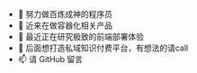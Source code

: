 - 👋 努力做百炼成神的程序员
- 👀 近来在做容器化相关产品
- 🌱 最近正在研究极致的前端部署体验
- 💞️ 后面想打造私域知识付费平台，有想法的请call
- 📫 请 GitHub 留言

<!---
huangsisheng/huangsisheng is a ✨ special ✨ repository because its `README.md` (this file) appears on your GitHub profile.
You can click the Preview link to take a look at your changes.
--->
